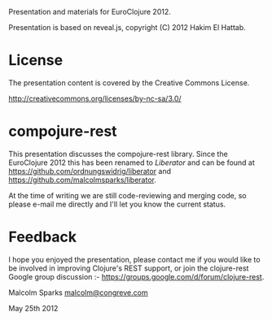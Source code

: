 Presentation and materials for EuroClojure 2012.

Presentation is based on reveal.js, copyright (C) 2012 Hakim El Hattab.

# License

The presentation content is covered by the Creative Commons License.

http://creativecommons.org/licenses/by-nc-sa/3.0/

# compojure-rest

This presentation discusses the compojure-rest library. Since the EuroClojure 2012 this has been renamed to _Liberator_ and can be found at https://github.com/ordnungswidrig/liberator and https://github.com/malcolmsparks/liberator. 

At the time of writing we are still code-reviewing and merging code, so
please e-mail me directly and I'll let you know the current status.

# Feedback

I hope you enjoyed the presentation, please contact me if you would like to be involved in improving Clojure's REST support, or join the clojure-rest Google group discussion :- https://groups.google.com/d/forum/clojure-rest.


Malcolm Sparks
malcolm@congreve.com

May 25th 2012
